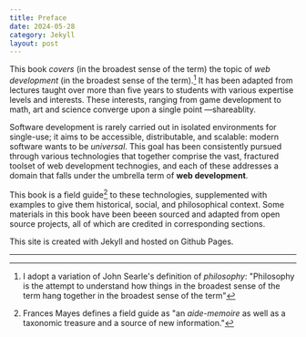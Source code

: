 ```yaml
---
title: Preface
date: 2024-05-28
category: Jekyll
layout: post
---
```


This book *covers* (in the broadest sense of the term) the 
topic of *web development* (in the broadest sense of the 
term).[^1] 
It has been adapted from lectures taught over 
more 
than five years to students with various expertise levels 
and interests. These interests, ranging from game 
development to math, art and science converge upon a single 
point &mdash;shareablity.

Software development is rarely carried out in isolated 
environments for single-use; it aims to be accessible, 
distributable, and scalable: modern software wants to be 
*universal*. This goal has been consistently pursued through 
various technologies that together comprise the vast, 
fractured toolset of web development technogies, and each of 
these addresses a domain that falls under the umbrella term 
of **web development**.

This book is a field guide[^2] to these technologies, 
supplemented with examples to give them historical, social, 
and philosophical context. Some materials in this book have 
been beeen sourced and adapted from open source projects, 
all of which are credited in corresponding sections.

This site is created with Jekyll and hosted on Github Pages.

---
 
[^1]: I adopt a variation of John Searle's definition of *philosophy*: "Philosophy is the attempt to understand how things in the broadest sense of the term hang together in the broadest sense of the term"

[^2]: Frances Mayes defines a field guide as "an *aide-memoire* as well as a taxonomic treasure and a source of new information."
